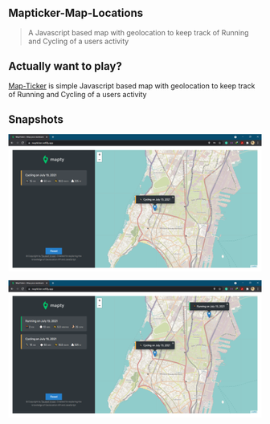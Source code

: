 ## Mapticker-Map-Locations
> A Javascript based map with geolocation to keep track of Running and Cycling of a users activity

## Actually want to play?
[Map-Ticker](https://mapticker.netlify.app/) is simple Javascript based map with geolocation to keep track of Running and Cycling of a users activity

## Snapshots

![](output/ss1.PNG)

![](output/ss2.PNG)
